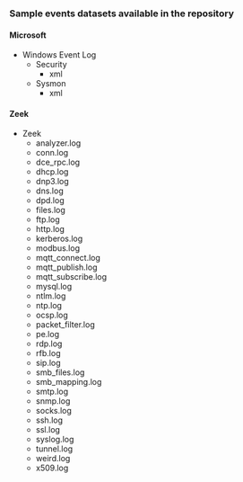 ### Sample events datasets available in the repository

#### Microsoft
* Windows Event Log
    * Security
        * xml
    * Sysmon 
        * xml    

#### Zeek
* Zeek
    * analyzer.log
    * conn.log
    * dce_rpc.log
    * dhcp.log
    * dnp3.log
    * dns.log
    * dpd.log
    * files.log
    * ftp.log
    * http.log
    * kerberos.log
    * modbus.log
    * mqtt_connect.log
    * mqtt_publish.log
    * mqtt_subscribe.log
    * mysql.log
    * ntlm.log
    * ntp.log
    * ocsp.log
    * packet_filter.log
    * pe.log
    * rdp.log
    * rfb.log
    * sip.log
    * smb_files.log
    * smb_mapping.log
    * smtp.log
    * snmp.log
    * socks.log
    * ssh.log
    * ssl.log
    * syslog.log
    * tunnel.log
    * weird.log
    * x509.log